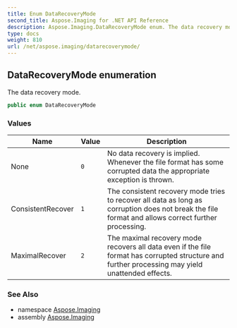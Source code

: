 ```yaml
---
title: Enum DataRecoveryMode
second_title: Aspose.Imaging for .NET API Reference
description: Aspose.Imaging.DataRecoveryMode enum. The data recovery mode
type: docs
weight: 810
url: /net/aspose.imaging/datarecoverymode/
---
```

## DataRecoveryMode enumeration

The data recovery mode.

```csharp
public enum DataRecoveryMode
```

### Values

| Name | Value | Description |
| --- | --- | --- |
| None | `0` | No data recovery is implied. Whenever the file format has some corrupted data the appropriate exception is thrown. |
| ConsistentRecover | `1` | The consistent recovery mode tries to recover all data as long as corruption does not break the file format and allows correct further processing. |
| MaximalRecover | `2` | The maximal recovery mode recovers all data even if the file format has corrupted structure and further processing may yield unattended effects. |

### See Also

* namespace [Aspose.Imaging](../../aspose.imaging/)
* assembly [Aspose.Imaging](../../)


